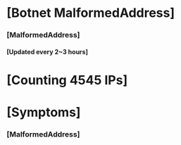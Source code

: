 # [Botnet MalformedAddress]
### [MalformedAddress]
#### [Updated every 2~3 hours]

# [Counting 4545 IPs]

# [Symptoms] 
###   [MalformedAddress]
